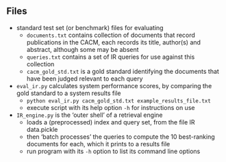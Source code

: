 ## Files
- standard test set (or benchmark) files for evaluating
    - `documents.txt` contains collection of documents that record publications in the CACM, each records its title, author(s) and abstract, although some may be absent
    - `queries.txt` contains a set of IR queries for use against this collection
    - `cacm_gold_std.txt` is a gold standard identifying the documents that have been judged relevant to each query
- `eval_ir.py` calculates system performance scores, by comparing the gold standard to a system results file
    - `python eval_ir.py cacm_gold_std.txt example_results_file.txt`
    - execute script with its help option `-h` for instructions on use
- `IR_engine.py` is the ‘outer shell’ of a retrieval engine
    - loads a (preprocessed) index and query set, from the file IR data.pickle
    - then ‘batch processes’ the queries to compute the 10 best-ranking documents for each, which it prints to a results file
    - run program with its `-h` option to list its command line options